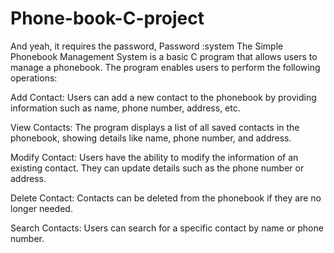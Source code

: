 # Phone-book-C-project
And yeah, it requires the password, Password :system
The Simple Phonebook Management System is a basic C program that allows users to manage a phonebook. The program enables users to perform the following operations:

Add Contact:
Users can add a new contact to the phonebook by providing information such as name, phone number, address, etc.

View Contacts:
The program displays a list of all saved contacts in the phonebook, showing details like name, phone number, and address.

Modify Contact:
Users have the ability to modify the information of an existing contact. They can update details such as the phone number or address.

Delete Contact:
Contacts can be deleted from the phonebook if they are no longer needed.

Search Contacts:
Users can search for a specific contact by name or phone number.
